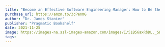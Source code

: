 ```yaml
---
title: "Become an Effective Software Engineering Manager: How to Be the Leader Your Development Team Needs"
purchase_url: https://amzn.to/3cPenmG
author: "Dr. James Stanier"
publisher: "Pragmatic Bookshelf"
date: 2021-11-25
image: https://images-na.ssl-images-amazon.com/images/I/51B56axRbDL._SL75_.jpg
tags:
---
```


